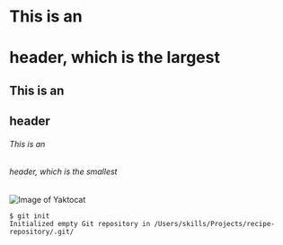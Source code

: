 # This is an <h1> header, which is the largest
## This is an <h2> header
###### This is an <h6> header, which is the smallest
![Image of Yaktocat](https://octodex.github.com/images/yaktocat.png)

  
  
  ```
$ git init
Initialized empty Git repository in /Users/skills/Projects/recipe-repository/.git/
```
